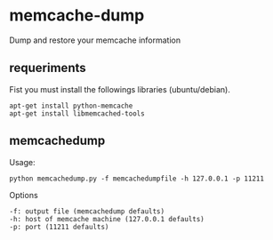 memcache-dump
=============

Dump and restore your memcache information

## requeriments

Fist you must install the followings libraries (ubuntu/debian).

	apt-get install python-memcache
	apt-get install libmemcached-tools

## memcachedump

Usage:

	python memcachedump.py -f memcachedumpfile -h 127.0.0.1 -p 11211

Options

	-f: output file (memcachedump defaults)
	-h: host of memcache machine (127.0.0.1 defaults)
	-p: port (11211 defaults)
